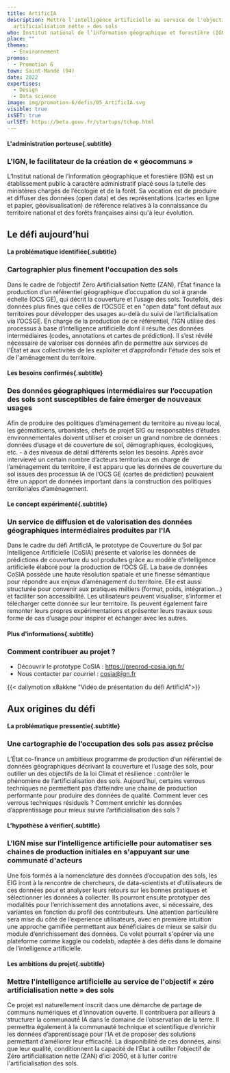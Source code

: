 ```yaml
---
title: ArtificIA
description: Mettre l'intelligence artificielle au service de l'objectif « zéro
  artificialisation nette » des sols
who: Institut national de l’information géographique et forestière (IGN)
place: ""
themes:
  - Environnement
promos:
  - Promotion 6
town: Saint-Mandé (94)
date: 2022
expertises:
  - Design
  - Data science
image: img/promotion-6/defis/05_ArtificIA.svg
visible: true
isSET: true
urlSET: https://beta.gouv.fr/startups/tchap.html
---
```


#### L'administration porteuse{.subtitle}

### L'IGN, le facilitateur de la création de « géocommuns »

L’Institut national de l’information géographique et forestière (IGN) est un établissement public à caractère administratif placé sous la tutelle des ministères chargés de l’écologie et de la forêt. Sa vocation est de produire et diffuser des données (open data) et des représentations (cartes en ligne et papier, géovisualisation) de référence relatives à la connaissance du territoire national et des forêts françaises ainsi qu'à leur évolution.

## Le défi aujourd’hui

#### La problématique identifiée{.subtitle}

### Cartographier plus finement l'occupation des sols

Dans le cadre de l’objectif Zéro Artificialisation Nette (ZAN), l’État finance la production d’un référentiel géographique d’occupation du sol à grande échelle (OCS GE), qui décrit la couverture et l’usage des sols. Toutefois, des données plus fines que celles de l’OCSGE et en "open data" font défaut aux territoires pour développer des usages au-delà du suivi de l’artificialisation via l’OCSGE. En charge de la production de ce référentiel, l'IGN utilise des processus à base d’intelligence artificielle dont il résulte des données intermédiaires (codes, annotations et cartes de prédiction). Il s’est révélé nécessaire de valoriser ces données afin de permettre aux services de l'État et aux collectivités de les exploiter et d’approfondir l'étude des sols et de l'aménagement du territoire.

#### Les besoins confirmés{.subtitle}

### Des données géographiques intermédiaires sur l’occupation des sols sont susceptibles de faire émerger de nouveaux usages

Afin de produire des politiques d’aménagement du territoire au niveau local, les géomaticiens, urbanistes, chefs de projet SIG ou responsables d’études environnementales doivent utiliser et croiser un grand nombre de données : données d’usage et de couverture de sol, démographiques, écologiques, etc. - à des niveaux de détail différents selon les besoins. Après avoir interviewé un certain nombre d’acteurs territoriaux en charge de l’aménagement du territoire, il est apparu que les données de couverture du sol issues des processus IA de l’OCS GE (cartes de prédiction) pouvaient être un apport de données important dans la construction des politiques territoriales d’aménagement.

#### Le concept expérimenté{.subtitle}

### Un service de diffusion et de valorisation des données géographiques intermédiaires produites par l'IA

Dans le cadre du défi ArtificIA, le prototype de Couverture du Sol par Intelligence Artificielle (CoSIA) présente et valorise les données de prédictions de couverture du sol produites grâce au modèle d'intelligence artificielle élaboré pour la production de l’OCS GE. La base de données CoSIA possède une haute résolution spatiale et une finesse sémantique pour répondre aux enjeux d’aménagement du territoire. Elle est aussi structurée pour convenir aux pratiques métiers (format, poids, intégration…) et faciliter son accessibilité. Les utilisateurs peuvent visualiser, s’informer et télécharger cette donnée sur leur territoire. Ils peuvent également faire remonter leurs propres expérimentations et présenter leurs travaux sous forme de cas d’usage pour inspirer et échanger avec les autres.

#### Plus d'informations{.subtitle}

### Comment contribuer au projet ?

-   Découvrir le prototype CoSIA : https://preprod-cosia.ign.fr/
-   Nous contacter par courriel : cosia@ign.fr

{{< dailymotion x8akkne "Vidéo de présentation du défi ArtificIA">}}

## Aux origines du défi

#### La problématique pressentie{.subtitle}

### Une cartographie de l’occupation des sols pas assez précise

L’État co-finance un ambitieux programme de production d’un référentiel de données géographiques décrivant la couverture et l’usage des sols, pour outiller un des objectifs de la loi Climat et résilience : contrôler le phénomène de l’artificialisation des sols.
Aujourd’hui, certains verrous techniques ne permettent pas d’atteindre une chaine de production performante pour produire des données de qualité. Comment lever ces verrous techniques résiduels ? Comment enrichir les données d’apprentissage pour mieux suivre l’artificialisation des sols ?

#### L'hypothèse à vérifier{.subtitle}

### L’IGN mise sur l’intelligence artificielle pour automatiser ses chaines de production initiales en s'appuyant sur une communaté d'acteurs

Une fois formés à la nomenclature des données d’occupation des sols, les EIG iront à la rencontre de chercheurs, de data-scientists et d’utilisateurs de ces données pour et analyser leurs retours sur les bonnes pratiques et sélectionner les données à collecter. Ils pourront ensuite prototyper des modalités pour l’enrichissement des annotations avec, si nécessaire, des variantes en fonction du profil des contributeurs. 
Une attention particulière sera mise du côté de l’experience utilisateurs, avec en première intuition une approche gamifiée permettant aux bénéficiaires de mieux se saisir du module d’enrichissement des données. Ce volet pourrait s'opérer via une plateforme comme kaggle ou codelab, adaptée à des défis dans le domaine de l’intelligence artificielle.

#### Les ambitions du projet{.subtitle}

### Mettre l'intelligence artificielle au service de l'objectif « zéro artificialisation nette » des sols

Ce projet est naturellement inscrit dans une démarche de partage de communs numériques et d’innovation ouverte. Il contribuera par ailleurs à structurer la communauté́ IA dans le domaine de l’observation de la terre. 
Il permettra également à la communauté technique et scientifique d’enrichir les données d’apprentissage pour l’IA et de proposer des solutions permettant d’améliorer leur efficacité́. La disponibilité́ de ces données, ainsi que leur qualité, conditionnent la capacité de l’État à outiller l’objectif de Zéro artificialisation nette (ZAN) d’ici 2050, et à lutter contre l'artificialisation des sols.